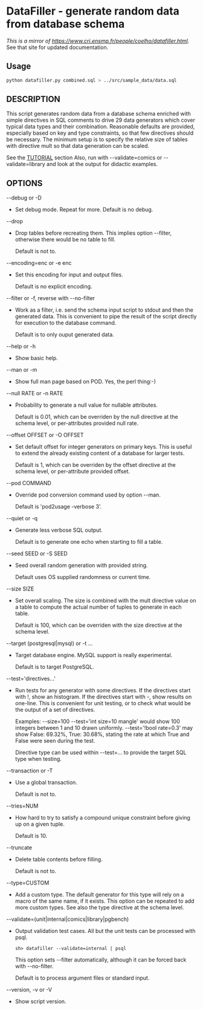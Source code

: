 # DataFiller - generate random data from database schema

_This is a mirror of <https://www.cri.ensmp.fr/people/coelho/datafiller.html>_.
See that site for updated documentation.

## Usage
```bash
python datafiller.py combined.sql > ../src/sample_data/data.sql
```

## DESCRIPTION

This script generates random data from a database schema enriched with simple
directives in SQL comments to drive 29 data generators which cover typical data
types and their combination. Reasonable defaults are provided, especially based
on key and type constraints, so that few directives should be necessary. The
minimum setup is to specify the relative size of tables with directive mult so
that data generation can be scaled.

See the [TUTORIAL](https://github.com/danishabdullah/datafiller/blob/master/TUTORIAL.md) section Also, run with --validate=comics or
--validate=library and look at the output for didactic examples.

## OPTIONS

--debug or -D

 -  Set debug mode. Repeat for more. Default is no debug.

--drop

 -  Drop tables before recreating them. This implies option --filter, otherwise
    there would be no table to fill.

    Default is not to.

--encoding=enc or -e enc

 -  Set this encoding for input and output files.

    Default is no explicit encoding.

--filter or -f, reverse with --no-filter

 -  Work as a filter, i.e. send the schema input script to stdout and then the
    generated data. This is convenient to pipe the result of the script directly
    for execution to the database command.

    Default is to only ouput generated data.

--help or -h

 -  Show basic help.

--man or -m

 -  Show full man page based on POD. Yes, the perl thing:-)

--null RATE or -n RATE

 -  Probability to generate a null value for nullable attributes.

    Default is 0.01, which can be overriden by the null directive at the schema
    level, or per-attributes provided null rate.

--offset OFFSET or -O OFFSET

 -  Set default offset for integer generators on primary keys. This is useful to
    extend the already existing content of a database for larger tests.

    Default is 1, which can be overriden by the offset directive at the schema
    level, or per-attribute provided offset.

--pod COMMAND

 -  Override pod conversion command used by option --man.

    Default is 'pod2usage -verbose 3'.

--quiet or -q

 -  Generate less verbose SQL output.

    Default is to generate one echo when starting to fill a table.

--seed SEED or -S SEED

 -  Seed overall random generation with provided string.

    Default uses OS supplied randomness or current time.

--size SIZE

 -  Set overall scaling. The size is combined with the mult directive value on a
    table to compute the actual number of tuples to generate in each table.

    Default is 100, which can be overriden with the size directive at the schema
    level.

--target (postgresql|mysql) or -t ...

 -  Target database engine. MySQL support is really experimental.

    Default is to target PostgreSQL.

--test='directives...'

 -  Run tests for any generator with some directives. If the directives start with
    !, show an histogram. If the directives start with -, show results on one-line.
    This is convenient for unit testing, or to check what would be the output of a
    set of directives.

    Examples: --size=100 --test='int size=10 mangle' would show 100 integers
    between 1 and 10 drawn uniformly. --test='!bool rate=0.3' may show False:
    69.32%, True: 30.68%, stating the rate at which True and False were seen during
    the test.

    Directive type can be used within --test=... to provide the target SQL type
    when testing.

--transaction or -T

 -  Use a global transaction.

    Default is not to.

--tries=NUM

 -  How hard to try to satisfy a compound unique constraint before giving up on a
    given tuple.

    Default is 10.

--truncate

 -  Delete table contents before filling.

    Default is not to.

--type=CUSTOM

 -  Add a custom type. The default generator for this type will rely on a macro of
    the same name, if it exists. This option can be repeated to add more custom
    types. See also the type directive at the schema level.

--validate=(unit|internal|comics|library|pgbench)

 -  Output validation test cases. All but the unit tests can be processed with
    psql.

        sh> datafiller --validate=internal | psql
  
    This option sets --filter automatically, although it can be forced back with
    --no-filter.

    Default is to process argument files or standard input.

--version, -v or -V

 -  Show script version.